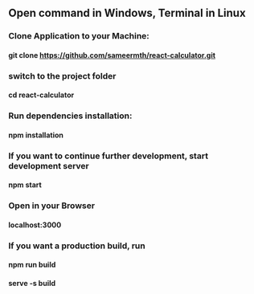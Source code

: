 ## Open command in Windows, Terminal in Linux

### Clone Application to your Machine:
#### git clone https://github.com/sameermth/react-calculator.git

### switch to the project folder
#### cd react-calculator

### Run dependencies installation:
#### npm installation

### If you want to continue further development, start development server
#### npm start

### Open in your Browser
#### localhost:3000 

### If you want a production build, run

#### npm run build
#### serve -s build